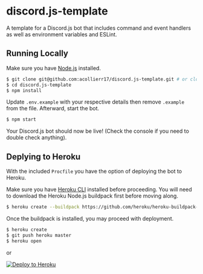 # discord.js-template
A template for a Discord.js bot that includes command and event handlers as well as environment variables and ESLint.

## Running Locally
Make sure you have [Node.js](http://nodejs.org/) installed.
```bash
$ git clone git@github.com:acollierr17/discord.js-template.git # or clone your own fork
$ cd discord.js-template
$ npm install
```
Update `.env.example` with your respective details then remove `.example` from the file. Afterward, start the bot.
```bash
$ npm start
```
Your Discord.js bot should now be live! (Check the console if you need to double check anything).

## Deplying to Heroku
With the included `Procfile` you have the option of deploying the bot to Heroku.

Make sure you have [Heroku CLI](https://cli.heroku.com/) installed before proceeding. You will need to download the Heroku Node.js buildpack first before moving along.
```bash
$ heroku create --buildpack https://github.com/heroku/heroku-buildpack-nodejs.git
```
Once the buildpack is installed, you may proceed with deployment.
```bash
$ heroku create
$ git push heroku master
$ heroku open
```
or

[![Deploy to Heroku](https://www.herokucdn.com/deploy/button.png)](https://heroku.com/deploy)